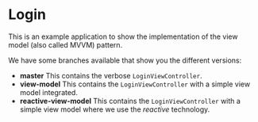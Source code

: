 # Login

This is an example application to show the implementation of the view model (also called MVVM) pattern.

We have some branches available that show you the different versions:

- **master** This contains the verbose `LoginViewController`.
- **view-model** This contains the `LoginViewController` with a simple view model integrated.
- **reactive-view-model** This contains the `LoginViewController` with a simple view model where we use the _reactive_ technology.
